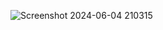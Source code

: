 ![Screenshot 2024-06-04 210315](https://github.com/LikeaBubble/Titanic-Spaceship/assets/171495425/6d5fe73f-5f62-4f93-a3d6-ffc8e5694857)
